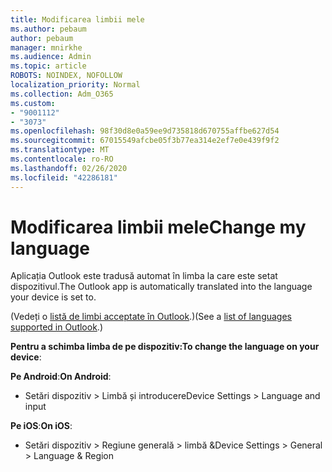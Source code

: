 ```yaml
---
title: Modificarea limbii mele
ms.author: pebaum
author: pebaum
manager: mnirkhe
ms.audience: Admin
ms.topic: article
ROBOTS: NOINDEX, NOFOLLOW
localization_priority: Normal
ms.collection: Adm_O365
ms.custom:
- "9001112"
- "3073"
ms.openlocfilehash: 98f30d8e0a59ee9d735818d670755affbe627d54
ms.sourcegitcommit: 67015549afcbe05f3b77ea314e2ef7e0e439f9f2
ms.translationtype: MT
ms.contentlocale: ro-RO
ms.lasthandoff: 02/26/2020
ms.locfileid: "42286181"
---
```

# <a name="change-my-language"></a><span data-ttu-id="3fa8a-102">Modificarea limbii mele</span><span class="sxs-lookup"><span data-stu-id="3fa8a-102">Change my language</span></span>

<span data-ttu-id="3fa8a-103">Aplicația Outlook este tradusă automat în limba la care este setat dispozitivul.</span><span class="sxs-lookup"><span data-stu-id="3fa8a-103">The Outlook app is automatically translated into the language your device is set to.</span></span> 

<span data-ttu-id="3fa8a-104">(Vedeți o [listă de limbi acceptate în Outlook](https://acompli.helpshift.com/a/outlook/?s=general-questions&f=in-which-languages-is-your-app-translated).)</span><span class="sxs-lookup"><span data-stu-id="3fa8a-104">(See a [list of languages supported in Outlook](https://acompli.helpshift.com/a/outlook/?s=general-questions&f=in-which-languages-is-your-app-translated).)</span></span> 

<span data-ttu-id="3fa8a-105">**Pentru a schimba limba de pe dispozitiv:**</span><span class="sxs-lookup"><span data-stu-id="3fa8a-105">**To change the language on your device**:</span></span> 

<span data-ttu-id="3fa8a-106">**Pe Android**:</span><span class="sxs-lookup"><span data-stu-id="3fa8a-106">**On Android**:</span></span> 

- <span data-ttu-id="3fa8a-107">Setări dispozitiv > Limbă și introducere</span><span class="sxs-lookup"><span data-stu-id="3fa8a-107">Device Settings > Language and input</span></span> 

<span data-ttu-id="3fa8a-108">**Pe iOS**:</span><span class="sxs-lookup"><span data-stu-id="3fa8a-108">**On iOS**:</span></span> 

- <span data-ttu-id="3fa8a-109">Setări dispozitiv > Regiune generală > limbă &</span><span class="sxs-lookup"><span data-stu-id="3fa8a-109">Device Settings > General > Language & Region</span></span> 
